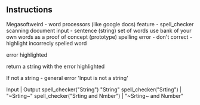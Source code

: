 ## Instructions

Megasoftweird - word processors (like google docs)
feature - spell_checker 
scanning document
input - sentence (string)
set of words
use bank of your own words as a proof of concept (prototype)
spelling error - don't correct - highlight incorrecly spelled word

 error highlighted

 return a string with the error highlighted

 If not a string - general error 'Input is not a string'

 Input                             |  Output
 spell_checker("String")              "String"
 spell_checker("Srting")            | "~Srting~"
 spell_checker("Srting and Nmber")   | "~Srting~ and Number"